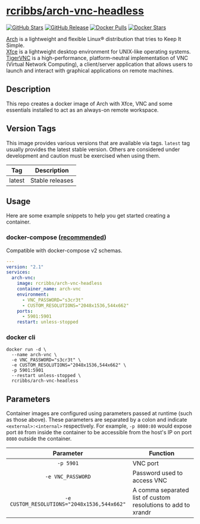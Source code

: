 # [rcribbs/arch-vnc-headless](https://github.com/rcribbs/arch-vnc-headless)
[![GitHub Stars](https://img.shields.io/github/stars/rcribbs/arch-vnc-headless.svg?color=94398d&labelColor=555555&logoColor=ffffff&style=for-the-badge&logo=github)](https://github.com/rcribbs/arch-vnc-headless)
[![GitHub Release](https://img.shields.io/github/release/rcribbs/arch-vnc-headless.svg?color=94398d&labelColor=555555&logoColor=ffffff&style=for-the-badge&logo=github)](https://github.com/rcribbs/arch-vnc-headless/releases)
[![Docker Pulls](https://img.shields.io/docker/pulls/rcribbs/arch-vnc-headless.svg?color=94398d&labelColor=555555&logoColor=ffffff&style=for-the-badge&label=pulls&logo=docker)](https://hub.docker.com/r/rcribbs/arch-vnc-headless)
[![Docker Stars](https://img.shields.io/docker/stars/rcribbs/arch-vnc-headless.svg?color=94398d&labelColor=555555&logoColor=ffffff&style=for-the-badge&label=stars&logo=docker)](https://hub.docker.com/r/rcribbs/arch-vnc-headless)

[Arch](https://archlinux.org/) is a lightweight and flexible Linux® distribution that tries to Keep It Simple.  
[Xfce](https://www.xfce.org/) is a lightweight desktop environment for UNIX-like operating systems.  
[TigerVNC](https://tigervnc.org/) is a high-performance, platform-neutral implementation of VNC (Virtual Network Computing), a client/server application that allows users to launch and interact with graphical applications on remote machines.  

## Description
This repo creates a docker image of Arch with Xfce, VNC and some essentials installed to act as an always-on remote workspace.

## Version Tags

This image provides various versions that are available via tags. `latest` tag usually provides the latest stable version. Others are considered under development and caution must be exercised when using them.

| Tag | Description |
| :----: | --- |
| latest | Stable releases |

## Usage

Here are some example snippets to help you get started creating a container.

### docker-compose ([recommended](https://docs.linuxserver.io/general/docker-compose))

Compatible with docker-compose v2 schemas.

```yaml
---
version: "2.1"
services:
  arch-vnc:
    image: rcribbs/arch-vnc-headless
    container_name: arch-vnc
    environment:
      - VNC_PASSWORD="s3cr3t"
      - CUSTOM_RESOLUTIONS="2048x1536,544x662"
    ports:
      - 5901:5901
    restart: unless-stopped
```

### docker cli

```
docker run -d \
  --name arch-vnc \
  -e VNC_PASSWORD="s3cr3t" \
  -e CUSTOM_RESOLUTIONS="2048x1536,544x662" \
  -p 5901:5901 
  --restart unless-stopped \
  rcribbs/arch-vnc-headless
```


## Parameters

Container images are configured using parameters passed at runtime (such as those above). These parameters are separated by a colon and indicate `<external>:<internal>` respectively. For example, `-p 8080:80` would expose port `80` from inside the container to be accessible from the host's IP on port `8080` outside the container.

| Parameter | Function |
| :----: | --- |
| `-p 5901` | VNC port |
| `-e VNC_PASSWORD` | Password used to access VNC |
| `-e CUSTOM_RESOLUTIONS="2048x1536,544x662"` | A comma separated list of custom resolutions to add to xrandr |
